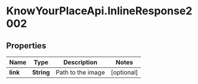 # KnowYourPlaceApi.InlineResponse2002

## Properties

| Name     | Type       | Description       | Notes      |
| -------- | ---------- | ----------------- | ---------- |
| **link** | **String** | Path to the image | [optional] |
